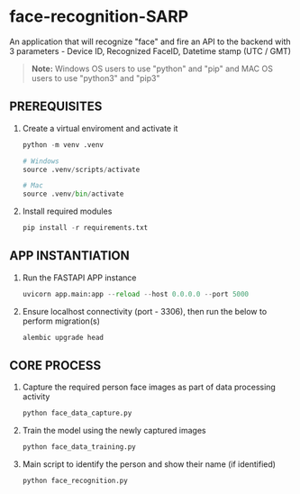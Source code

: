 # face-recognition-SARP

An application that will recognize "face" and fire an API to the backend with 3 parameters - Device ID, Recognized FaceID, Datetime stamp (UTC / GMT)

> **Note:** Windows OS users to use "python" and "pip" and MAC OS users to use "python3" and "pip3"

## PREREQUISITES

1. Create a virtual enviroment and activate it

   ```python
   python -m venv .venv

   # Windows
   source .venv/scripts/activate

   # Mac
   source .venv/bin/activate
   ```

2. Install required modules

   ```python
   pip install -r requirements.txt
   ```

## APP INSTANTIATION

1. Run the FASTAPI APP instance

   ```python
   uvicorn app.main:app --reload --host 0.0.0.0 --port 5000
   ```

2. Ensure localhost connectivity (port - 3306), then run the below to perform migration(s)

   ```python
   alembic upgrade head
   ```

## CORE PROCESS

1. Capture the required person face images as part of data processing activity

   ```python
   python face_data_capture.py
   ```

2. Train the model using the newly captured images

   ```python
   python face_data_training.py
   ```

3. Main script to identify the person and show their name (if identified)
   ```python
   python face_recognition.py
   ```
